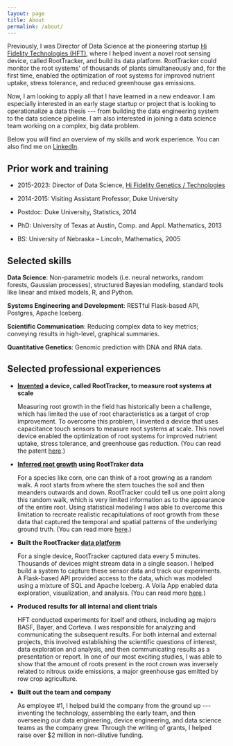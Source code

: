 ```yaml
---
layout: page
title: About
permalink: /about/
---
```


Previously, I was Director of Data Science at the pioneering startup
[Hi Fidelity Technologies
(HFT)](https://www.hifidelitytechnologies.com/), where I helped invent
a novel root sensing device, called RootTracker, and build its data
platform.  RootTracker could monitor the root systems' of thousands of
plants simultaneously and, for the first time, enabled the
optimization of root systems for improved nutrient
uptake, stress tolerance, and reduced greenhouse gas emissions.  

Now, I am looking to apply all that I have learned in a new endeavor.
I am especially interested in an early stage startup or project that
is looking to operationalize a data thesis --- from building the data
engineering system to the data science pipeline.  I am also interested
in joining a data science team working on a complex, big data problem.

Below you will find an overview of my skills and work experience.  You
can also find me on
[LinkedIn](https://www.linkedin.com/in/jesse-windle-19802836).


## Prior work and training

- 2015-2023: Director of Data Science, [Hi Fidelity Genetics /
  Technologies](https://www.hifidelitytechnologies.com/)
- 2014-2015: Visiting Assistant Professor, Duke University

- Postdoc: Duke University, Statistics, 2014
- PhD: University of Texas at Austin, Comp. and Appl. Mathematics, 2013
- BS: University of Nebraska – Lincoln, Mathematics, 2005


## Selected skills
		
**Data Science**: Non-parametric models (i.e. neural networks, random
forests, Gaussian processes), structured Bayesian modeling, standard
tools like linear and mixed models, R, and Python.
		
**Systems Engineering and Development**: RESTful Flask-based API,
Postgres, Apache Iceberg.
		
**Scientific Communication**: Reducing complex data to key metrics;
conveying results in high-level, graphical summaries.

**Quantitative Genetics**: Genomic prediction with DNA and RNA data.


## Selected professional experiences

- **[Invented](https://patents.google.com/patent/US11293910B2/) a
  device, called RootTracker, to measure root systems at scale**
  
    Measuring root growth in the field has historically been a
    challenge, which has limited the use of root characteristics as a
    target of crop improvement.  To overcome this problem, I invented
    a device that uses capacitance touch sensors to measure root
    systems at scale.  This novel device enabled the optimization of
    root systems for improved nutrient uptake, stress tolerance, and
    greenhouse gas reduction.  (You can read the patent
    [here](https://patents.google.com/patent/US11293910B2/).)
  
- **[Inferred root growth](../2023/07/26/rootmodel.html) using
  RootTraker data**

	For a species like corn, one can think of a root growing as a
    random walk.  A root starts from where the stem touches the soil
    and then meanders outwards and down.  RootTracker could tell us
    one point along this random walk, which is very limited
    information as to the appearance of the entire root.  Using
    statistical modeling I was able to overcome this limitation to
    recreate realistic recapitulations of root growth from these data
    that captured the temporal and spatial patterns of the underlying
    ground truth.  (You can read more
    [here](../2023/07/26/rootmodel.html).)

- **Built the RootTracker [data platform](../2023/08/09/data-engineering.html)**
  
    For a single device, RootTracker captured data every 5 minutes.
    Thousands of devices might stream data in a single season.  I
    helped build a system to capture these sensor data and track our
    experiments.  A Flask-based API provided access to the data, which
    was modeled using a mixture of SQL and Apache Iceberg.  A Voila
    App enabled data exploration, visualization, and analysis.  (You
    can read more [here](../2023/08/09/data-engineering.html).)

- **Produced results for all internal and client trials**

	HFT conducted experiments for itself and others, including ag
    majors BASF, Bayer, and Corteva.  I was responsible for analyzing
    and communicating the subsequent results.  For both internal and
    external projects, this involved establishing the scientific
    questions of interest, data exploration and analysis, and then
    communicating results as a presentation or report.  In one of our
    most exciting studies, I was able to show that the amount of roots
    present in the root crown was inversely related to nitrous oxide
    emissions, a major greenhouse gas emitted by row crop agriculture.

- **Built out the team and company**

	As employee #1, I helped build the company from the ground up ---
    inventing the technology, assembling the early team, and then
    overseeing our data engineering, device engineering, and data
    science teams as the company grew.  Through the writing of grants,
    I helped raise over $2 million in non-dilutive funding.
		
		

		
